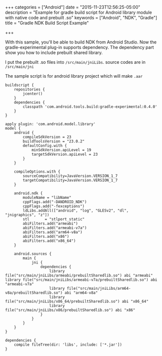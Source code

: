 +++
categories = ["Android"]
date = "2015-11-23T12:56:25-05:00"
description = "Example for gradle build script for Android library module with native code and prebuilt .so"
keywords = ["Android", "NDK", "Gradle"]
title = "Gradle NDK Build Script Example"

+++

With this sample, you'll be able to build NDK from Android Studio. 
Now the gradle-experimental plug-in supports dependency. The dependency part show you how to include prebuilt shared library.

I put the prebuilt .so files into `/src/main/jniLibs`. source codes are in `/src/main/jni`

The sample script is for android library project which will make `.aar`

```
buildscript {
    repositories {
        jcenter()
    }
    dependencies {
        classpath 'com.android.tools.build:gradle-experimental:0.4.0'
    }
}

apply plugin: 'com.android.model.library'
model {
    android {
        compileSdkVersion = 23
        buildToolsVersion = "23.0.2"
        defaultConfig.with {
            minSdkVersion.apiLevel = 19
            targetSdkVersion.apiLevel = 23
        }
    }

    compileOptions.with {
        sourceCompatibility=JavaVersion.VERSION_1_7
        targetCompatibility=JavaVersion.VERSION_1_7
    }

    android.ndk {
        moduleName = "libName"
        cppFlags.add("-DANDROID_NDK")
        cppFlags.add("-fexceptions")
        ldLibs.addAll(["android", "log", "GLESv2", "dl", "jnigraphics", "z"])
        stl       = "stlport_static"
        abiFilters.add("armeabi")
        abiFilters.add("armeabi-v7a")
        abiFilters.add("arm64-v8a")
        abiFilters.add("x86")
        abiFilters.add("x86_64")
    }

    android.sources {
        main {
            jni {
                dependencies {
                    library file("src/main/jniLibs/armeabi/prebuiltSharedlib.so") abi "armeabi"                    library file("src/main/jniLibs/armeabi-v7a/prebuiltSharedlib.so") abi "armeabi-v7a"
                    library file("src/main/jniLibs/arm64-v8a/prebuiltSharedlib.so") abi "arm64-v8a"
                    library file("src/main/jniLibs/x86_64/prebuiltSharedlib.so") abi "x86_64"
                    library file("src/main/jniLibs/x86/prebuiltSharedlib.so") abi "x86"
                }
            }
        }
    }
}

dependencies {
    compile fileTree(dir: 'libs', include: ['*.jar'])
}
```